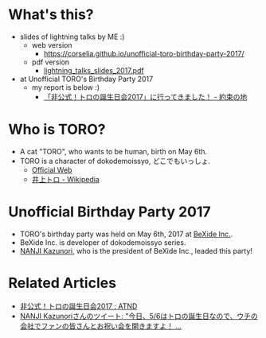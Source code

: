 # What's this?
- slides of lightning talks by ME :)
    - web version
        - https://corselia.github.io/unofficial-toro-birthday-party-2017/
    - pdf version
        - [lightning_talks_slides_2017.pdf](/lightning_talks_slides_2017.pdf)
- at Unofficial TORO's Birthday Party 2017
    - my report is below :)
        - [「非公式！トロの誕生日会2017」に行ってきました！ - 約束の地](http://obel.hatenablog.jp/entry/20170507/1494143818)

# Who is TORO?
- A cat "TORO", who wants to be human, birth on May 6th.
- TORO is a character of dokodemoissyo, どこでもいっしょ.
    - [Official Web](http://www.jp.playstation.com/dokodemoissyo/)
    - [井上トロ - Wikipedia](https://ja.wikipedia.org/wiki/%E4%BA%95%E4%B8%8A%E3%83%88%E3%83%AD)

# Unofficial Birthday Party 2017
- TORO's birthday party was held on May 6th, 2017 at [BeXide Inc.](http://www.bexide.co.jp/).
- BeXide Inc. is developer of dokodemoissyo series.
- [NANJI Kazunori](https://twitter.com/torotiti), who is the president of BeXide Inc., leaded this party!

# Related Articles
- [非公式！トロの誕生日会2017 : ATND](https://atnd.org/events/86959)
- [NANJI Kazunoriさんのツイート: "今日、5/6はトロの誕生日なので、ウチの会社でファンの皆さんとお祝い会を開きますよ！ ...](https://twitter.com/torotiti/status/860650174653267968)
